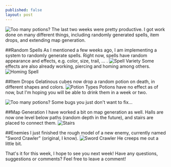 ```yaml
---
published: false
layout: post
---
```


![Too many potions?](http://i.imgur.com/DlCmCXy.gif)
The last two weeks were pretty productive. I got work done on many different things, including randomly generated spells, item drops, and extending map generation. 
<!--excerpt-->
 
##Random Spells
As I mentioned a few weeks ago, I am implementing a system to randomly generate spells. Right now, spells have random appearance and effects, e.g. color, size, trail, ... .
![Spell Variety](http://i.imgur.com/bhLsTSn.gif)
Some effects are also already working, piercing and homing among others.
![Homing Spell](http://i.imgur.com/ABQcjop.gif)

##Item Drops
Gelatinous cubes now drop a random potion on death, in different shapes and colors. 
![Potion Types](http://i.imgur.com/fF0iLGF.png)
Potions have no effect as of now, but I'm hoping you will be able to drink them in a week or two. 

![Too many potions?](http://i.imgur.com/DlCmCXy.gif)
Some bugs you just don't want to fix...

##Map Generation
I have worked a bit on map generation as well. Halls are now one level below paths (random depth in the future), and stairs are placed to connect them.
![Stairs](http://i.imgur.com/PjqBeaZ.png)

##Enemies
I just finished the rough model of a new enemy, currently named "Sword Crawler" (original, I know). 
![Sword Crawler](http://i.imgur.com/UPyaPQV.png)
He creeps me out a little bit.

That's it for this week, I hope to see you next week!
Have any questions, suggestions or comments? Feel free to leave a comment!
